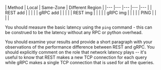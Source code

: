
|  Method 	| Local  	| Same-Zone  	|  Different Region 	|
|---	|---	|---	|---	|---	|
|   REST add	|   	|   	|  	|
|   gRPC add	|   	|   	|    	|
|   REST img	|   	|   	|   	|
|   gRPC img	|       |   	|   	|
|   PING        |       |      |       |

You should measure the basic latency  using the `ping` command - this can be construed to be the latency without any RPC or python overhead.

You should examine your results and provide a short paragraph with your observations of the performance difference between REST and gRPC. You should explicitly comment on the role that network latency plays -- it's useful to know that REST makes a new TCP connection for each query while gRPC makes a single TCP connection that is used for all the queries.